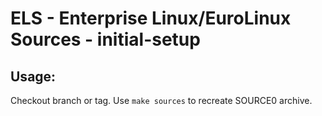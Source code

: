 # ELS - Enterprise Linux/EuroLinux Sources - initial-setup
 
## Usage:
  Checkout branch or tag. Use `make sources` to recreate  SOURCE0 archive.
